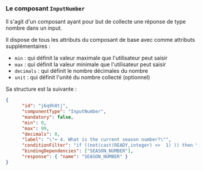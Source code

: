 ### Le composant `InputNumber`

Il s'agit d'un composant ayant pour but de collecte une réponse de type nombre dans un input.

Il dispose de tous les attributs du composant de base avec comme attributs supplémentaires :

- `min` : qui définit la valeur maximale que l'utilisateur peut saisir
- `max` : qui définit la valeur minimale que l'utilisateur peut saisir
- `decimals` : qui définit le nombre décimales du nombre
- `unit` : qui définit l'unité du nombre collecté (optionnel)

Sa structure est la suivante :

```json
{
      "id": "j6q9h8tj",
      "componentType": "InputNumber",
      "mandatory": false,
      "min": 0,
      "max": 99,
      "decimals": 0,
      "label": "\"➡ 4. What is the current season number?\"",
      "conditionFilter": "if ((not(cast(READY,integer) <>  1) )) then \"normal\" else \"hidden\"",
      "bindingDependencies": ["SEASON_NUMBER"],
      "response": { "name": "SEASON_NUMBER" }
}
```
